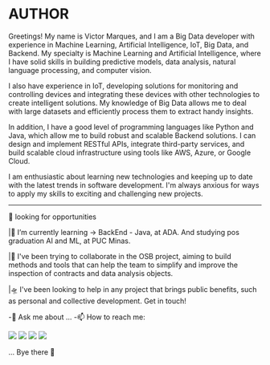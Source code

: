 # AUTHOR



Greetings! My name is Victor Marques, and I am a Big Data developer with experience in Machine Learning, Artificial Intelligence, IoT, Big Data, and Backend. My specialty is Machine Learning and Artificial Intelligence, where I have solid skills in building predictive models, data analysis, natural language processing, and computer vision.

I also have experience in IoT, developing solutions for monitoring and controlling devices and integrating these devices with other technologies to create intelligent solutions. My knowledge of Big Data allows me to deal with large datasets and efficiently process them to extract handy insights.

In addition, I have a good level of programming languages like Python and Java, which allow me to build robust and scalable Backend solutions. I can design and implement RESTful APIs, integrate third-party services, and build scalable cloud infrastructure using tools like AWS, Azure, or Google Cloud.

I am enthusiastic about learning new technologies and keeping up to date with the latest trends in software development. I'm always anxious for ways to apply my skills to exciting and challenging new projects.

------
👀 looking for opportunities

|🌱 I’m currently learning ->  BackEnd - Java, at ADA. And studying pos graduation AI and ML, at PUC Minas.

|🚧 I've been trying to collaborate in the OSB project, aiming to build methods and tools that can help the team to simplify and improve the inspection of contracts and data analysis objects.

|🛸 I've been looking to help in any project that brings public benefits, such as personal and collective development. Get in touch!

-💬 Ask me about ...
-📫 How to reach me: 

<div>
<a href="https://www.youtube.com/channel/UCRYtf96o5CUR-Mn5GbDA-fw" target="_blank"><img src="https://img.shields.io/badge/YouTube-FF0000?style=for-the-badge&logo=youtube&logoColor=white" target="_blank"></a>
<a href = "mailto:email.diferente.victor@gmail.com"><img src="https://img.shields.io/badge/Gmail-D14836?style=for-the-badge&logo=gmail&logoColor=white" target="_blank"></a>
<a href="https://www.linkedin.com/in/victor-marques-data-analyst/" target="_blank"><img src="https://img.shields.io/badge/-LinkedIn-%230077B5?style=for-the-badge&logo=linkedin&logoColor=white" target="_blank"></a>
<a href="https://www.cloudskillsboost.google/public_profiles/722af866-4f8c-486a-ab93-698f269893f9" target="_blank"><img src="https://img.shields.io/badge/-Google GCP-%230077B5?style=for-the-badge&logo=google&logoColor=white" target="_blank"></a>
</div>

<!--
**area-41/area-41** is a ✨ _special_ ✨ repository because its `README.md` (this file) appears on your GitHub profile.

Here are some ideas to get you started:

- 🔭 I’m currently working on ...
- 🌱 I’m currently learning ...
- 👯 I’m looking to collaborate on ...
- 🤔 I’m looking for help with ...
- 💬 Ask me about ...
- 📫 How to reach me: ...
- 😄 Pronouns: ...
- ⚡ Fun fact: ...


-->




...
Bye there 👋
